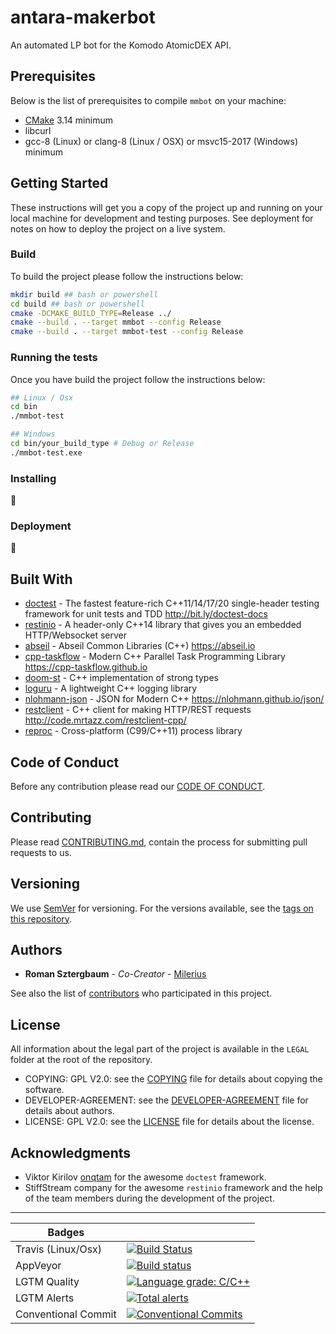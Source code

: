 # antara-makerbot

An automated LP bot for the Komodo AtomicDEX API.

## Prerequisites

Below is the list of prerequisites to compile `mmbot` on your machine:

-   [CMake](https://cmake.org/download/) 3.14 minimum
-   libcurl
-   gcc-8 (Linux) or clang-8 (Linux / OSX) or msvc15-2017 (Windows) minimum

## Getting Started

These instructions will get you a copy of the project up and running on your local machine for development and testing purposes. See deployment for notes on how to deploy the project on a live system.

### Build

To build the project please follow the instructions below:

```bash
mkdir build ## bash or powershell
cd build ## bash or powershell
cmake -DCMAKE_BUILD_TYPE=Release ../
cmake --build . --target mmbot --config Release
cmake --build . --target mmbot-test --config Release
```

### Running the tests

Once you have build the project follow the instructions below:

```bash
## Linux / Osx
cd bin
./mmbot-test

## Windows
cd bin/your_build_type # Debug or Release
./mmbot-test.exe
```

### Installing

:construction:

### Deployment

:construction:

## Built With

-   [doctest](https://github.com/onqtam/doctest) - The fastest feature-rich C++11/14/17/20 single-header testing framework for unit tests and TDD http://bit.ly/doctest-docs
-   [restinio](https://github.com/Stiffstream/restinio) - A header-only C++14 library that gives you an embedded HTTP/Websocket server
-   [abseil](https://github.com/abseil/abseil-cpp) - Abseil Common Libraries (C++) https://abseil.io
-   [cpp-taskflow](https://github.com/cpp-taskflow/cpp-taskflow) - Modern C++ Parallel Task Programming Library https://cpp-taskflow.github.io
-   [doom-st](https://github.com/doom/strong_type) - C++ implementation of strong types
-   [loguru](https://github.com/emilk/loguru) - A lightweight C++ logging library
-   [nlohmann-json](https://github.com/nlohmann/json) - JSON for Modern C++ https://nlohmann.github.io/json/
-   [restclient](https://github.com/mrtazz/restclient-cpp) - C++ client for making HTTP/REST requests http://code.mrtazz.com/restclient-cpp/
-   [reproc](https://github.com/DaanDeMeyer/reproc) - Cross-platform (C99/C++11) process library


## Code of Conduct

Before any contribution please read our [CODE OF CONDUCT](./CODE-OF-CONDUCT.md).

## Contributing

Please read [CONTRIBUTING.md](./CONTRIBUTING.md), contain the process for submitting pull requests to us.

## Versioning

We use [SemVer](http://semver.org/) for versioning. For the versions available, see the [tags on this repository](https://github.com/KomodoPlatform/antara-makerbot/tags).

## Authors

-   **Roman Sztergbaum** - _Co-Creator_ - [Milerius](https://github.com/Milerius)

See also the list of [contributors](./CONTRIBUTORS.md) who participated in this project.

## License

All information about the legal part of the project is available in the `LEGAL` folder at the root of the repository.

- COPYING: GPL V2.0: see the [COPYING](LEGAL/COPYING) file for details about copying the software.
- DEVELOPER-AGREEMENT: see the [DEVELOPER-AGREEMENT](LEGAL/DEVELOPER-AGREEMENT) file for details about authors.
- LICENSE: GPL V2.0: see the [LICENSE](LEGAL/LICENSE) file for details about the license.

## Acknowledgments

-  Viktor Kirilov [onqtam](https://github.com/onqtam) for the awesome `doctest` framework.
-  StiffStream company for the awesome `restinio` framework and the help of the team members during the development of the project.

* * *

| Badges                     |                                                                                                                                                                                                                                                                                                                                                                                                                                                                                                                                                                                                                                                                                                                                                                                                                                                                                                                                                                 |
| -------------------------- | --------------------------------------------------------------------------------------------------------------------------------------------------------------------------------------------------------------------------------------------------------------------------------------------------------------------------------------------------------------------------------------------------------------------------------------------------------------------------------------------------------------------------------------------------------------------------------------------------------------------------------------------------------------------------------------------------------------------------------------------------------------------------------------------------------------------------------------------------------------------------------------------------------------------------------------------------------------- |
| Travis (Linux/Osx)         | [![Build Status](https://travis-ci.com/KomodoPlatform/antara-makerbot.svg?branch=master)](https://travis-ci.com/KomodoPlatform/antara-makerbot)                                                                                                                                                                                                                                                                                                                                                                                                                                                                                                                                                                                                                                                                                                                                                                                                                                             |
| AppVeyor                   | [![Build status](https://ci.appveyor.com/api/projects/status/a7hya5r8s9b3kt7l/branch/master?svg=true)](https://ci.appveyor.com/project/Milerius/antara-makerbot/branch/master)
| LGTM Quality                      | [![Language grade: C/C++](https://img.shields.io/lgtm/grade/cpp/g/KomodoPlatform/antara-makerbot.svg?logo=lgtm&logoWidth=18)](https://lgtm.com/projects/g/KomodoPlatform/antara-makerbot/context:cpp) |
| LGTM Alerts                      | [![Total alerts](https://img.shields.io/lgtm/alerts/g/KomodoPlatform/antara-makerbot.svg?logo=lgtm&logoWidth=18)](https://lgtm.com/projects/g/KomodoPlatform/antara-makerbot/alerts/) |
| Conventional Commit        | [![Conventional Commits](https://img.shields.io/badge/Conventional%20Commits-1.0.0-yellow.svg)](https://conventionalcommits.org) |
